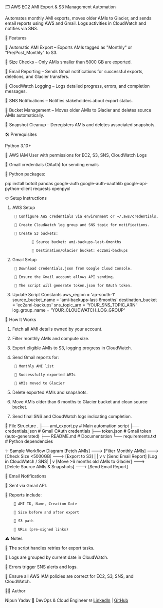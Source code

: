 🗂️ AWS EC2 AMI Export & S3 Management Automation

Automates monthly AMI exports, moves older AMIs to Glacier, and sends email reports using AWS and Gmail. Logs activities in CloudWatch and notifies via SNS.

🚀 Features

🔹 Automatic AMI Export – Exports AMIs tagged as "Monthly" or "Pre/Post_Monthly" to S3.

🔹 Size Checks – Only AMIs smaller than 5000 GB are exported.

🔹 Email Reporting – Sends Gmail notifications for successful exports, deletions, and Glacier transfers.

🔹 CloudWatch Logging – Logs detailed progress, errors, and completion messages.

🔹 SNS Notifications – Notifies stakeholders about export status.

🔹 Bucket Management – Moves older AMIs to Glacier and deletes source AMIs automatically.

🔹 Snapshot Cleanup – Deregisters AMIs and deletes associated snapshots.

🛠️ Prerequisites

Python 3.10+

🔹 AWS IAM User with permissions for EC2, S3, SNS, CloudWatch Logs

🔹 Gmail credentials (OAuth) for sending emails

🔹 Python packages:

pip install boto3 pandas google-auth google-auth-oauthlib google-api-python-client requests openpyxl

⚙️ Setup Instructions

1. AWS Setup

        🔹 Configure AWS credentials via environment or ~/.aws/credentials.

        🔹 Create CloudWatch log group and SNS topic for notifications.

        🔹 Create S3 buckets:

                🔹 Source bucket: ami-backups-last-6months

                🔹 Destination/Glacier bucket: ec2ami-backups

2. Gmail Setup

        🔹 Download credentials.json from Google Cloud Console.

        🔹 Ensure the Gmail account allows API sending.

        🔹 The script will generate token.json for OAuth token.

3. Update Script Constants
        aws_region = 'ap-south-1'
        source_bucket_name = 'ami-backups-last-6months'
        destination_bucket = 'ec2ami-backups'
        sns_topic_arn = 'YOUR_SNS_TOPIC_ARN'
        log_group_name = 'YOUR_CLOUDWATCH_LOG_GROUP'

📄 How It Works

1. Fetch all AMI details owned by your account.

2. Filter monthly AMIs and compute size.

3. Export eligible AMIs to S3, logging progress in CloudWatch.

4. Send Gmail reports for:

        🔹 Monthly AMI list

        🔹 Successfully exported AMIs

        🔹 AMIs moved to Glacier

5. Delete exported AMIs and snapshots.

6. Move AMIs older than 6 months to Glacier bucket and clean source bucket.

7. Send final SNS and CloudWatch logs indicating completion.

📂 File Structure
.
├── ami_export.py            # Main automation script
├── credentials.json         # Gmail OAuth credentials
├── token.json               # Gmail token (auto-generated)
├── README.md                # Documentation
└── requirements.txt         # Python dependencies

✨ Sample Workflow Diagram
[Fetch AMIs] ---> [Filter Monthly AMIs] ---> [Check Size <5000GB] ---> [Export to S3] 
        |                                         |
        v                                         v
  [Send Email Report]                     [Log in CloudWatch / SNS]
        |
        v
  [Move >6 months old AMIs to Glacier] ---> [Delete Source AMIs & Snapshots] ---> [Send Email Report]

📧 Email Notifications

🔹 Sent via Gmail API.

🔹 Reports include:

        🔹 AMI ID, Name, Creation Date

        🔹 Size before and after export

        🔹 S3 path

        🔹 URLs (pre-signed links)

⚠️ Notes

🔹 The script handles retries for export tasks.

🔹 Logs are grouped by current date in CloudWatch.

🔹 Errors trigger SNS alerts and logs.

🔹 Ensure all AWS IAM policies are correct for EC2, S3, SNS, and CloudWatch.



🧑‍💻 Author

Nipun Yadav 💼 DevOps & Cloud Engineer
🌐 [LinkedIn](https://www.linkedin.com/in/nipun-yadav-5bb736178/) | [GitHub](https://github.com/Nyadav123)
